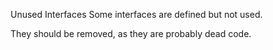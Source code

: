 Unused Interfaces
Some interfaces are defined but not used. 

They should be removed, as they are probably dead code.

<?php

interface used {}
interface unused {}

// Used by implementation
class c implements used {}

// Used by extension
interface j implements used {}

$x = new c;

// Used in a instanceof
var_dump($x instanceof used); 

// Used in a typehint
function foo(Used $x) {}

?>

